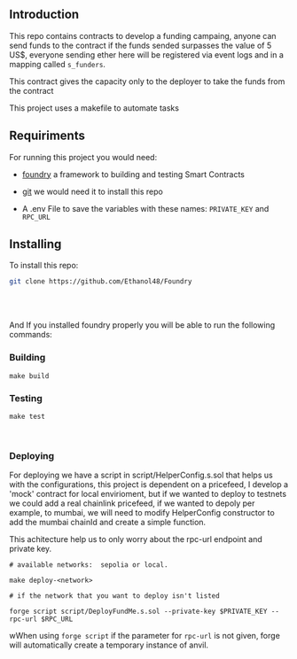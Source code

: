 ## Introduction

This repo contains contracts to develop a funding campaing, anyone can send funds to the contract if the funds sended surpasses the value of 5 US$, everyone sending ether here will be registered via event logs and in a mapping called `s_funders`.

This contract gives the capacity only to the deployer to take the funds from the contract

This project uses a makefile to automate tasks

## Requiriments

For running this project you would need:

- [foundry](https://getfoundry.sh/) a framework to building and testing Smart Contracts

- [git](https://git-scm.com/) we would need it to install this repo

- A .env File to save the variables with these names:
  `PRIVATE_KEY` and `RPC_URL`

## Installing

To install this repo:

```bash
git clone https://github.com/Ethanol48/Foundry
```

<br></br>

And If you installed foundry properly you will be able to run the following commands:

### Building

```
make build
```

### Testing

```
make test
```

<rb></br>

### Deploying

For deploying we have a script in script/HelperConfig.s.sol that helps us with the configurations, this project is dependent on a pricefeed, I develop a 'mock' contract for local envirioment, but if we wanted to deploy to testnets we could add a real chainlink pricefeed, if we wanted to depoly per example, to mumbai, we will need to modify HelperConfig constructor to add the mumbai chainId and create a simple function.

This achitecture help us to only worry about the rpc-url endpoint and private key.

```
# available networks:  sepolia or local.

make deploy-<network>

# if the network that you want to deploy isn't listed

forge script script/DeployFundMe.s.sol --private-key $PRIVATE_KEY --rpc-url $RPC_URL
```

wWhen using `forge script` if the parameter for `rpc-url` is not given, forge will automatically create a temporary instance of anvil.
